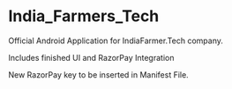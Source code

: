 # India_Farmers_Tech
Official Android Application for IndiaFarmer.Tech company.

Includes finished UI and RazorPay Integration

New RazorPay key to be inserted in Manifest File.
